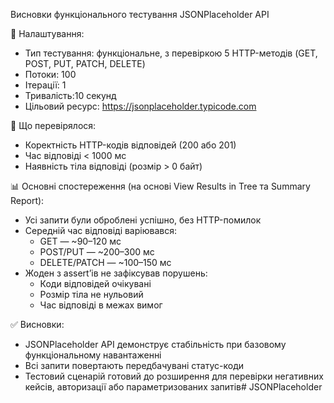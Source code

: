 Висновки функціонального тестування JSONPlaceholder API

🧪 Налаштування:
- Тип тестування: функціональне, з перевіркою 5 HTTP-методів (GET, POST, PUT, PATCH, DELETE)
- Потоки: 100
- Ітерації: 1
- Тривалість:10 секунд
- Цільовий ресурс: https://jsonplaceholder.typicode.com

📌 Що перевірялося:
- Коректність HTTP-кодів відповідей (200 або 201)
- Час відповіді < 1000 мс
- Наявність тіла відповіді (розмір > 0 байт)

📊 Основні спостереження (на основі View Results in Tree та Summary Report):
- Усі запити були оброблені успішно, без HTTP-помилок
- Середній час відповіді варіювався:
  - GET — ~90–120 мс
  - POST/PUT — ~200–300 мс
  - DELETE/PATCH — ~100–150 мс
- Жоден з assert’ів не зафіксував порушень:
  - Коди відповідей очікувані
  - Розмір тіла не нульовий
  - Час відповіді в межах вимог

✅ Висновки:
- JSONPlaceholder API демонструє стабільність при базовому функціональному навантаженні
- Всі запити повертають передбачувані статус-коди
- Тестовий сценарій готовий до розширення для перевірки негативних кейсів, авторизації або параметризованих запитів# JSONPlaceholder
